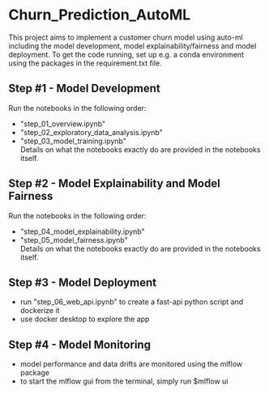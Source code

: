 # Churn_Prediction_AutoML
This project aims to implement a customer churn model using auto-ml including the model development, model explainability/fairness and model deployment. To get the code running, set up e.g. a conda environment using the packages in the requirement.txt file.
## Step #1 - Model Development
Run the notebooks in the following order:
- "step_01_overview.ipynb"
- "step_02_exploratory_data_analysis.ipynb"
- "step_03_model_training.ipynb"\
Details on what the notebooks exactly do are provided in the notebooks itself.
## Step #2 - Model Explainability and Model Fairness
Run the notebooks in the following order:
- "step_04_model_explainability.ipynb"
- "step_05_model_fairness.ipynb"\
Details on what the notebooks exactly do are provided in the notebooks itself.
## Step #3 - Model Deployment
- run "step_06_web_api.ipynb" to create a fast-api python script and dockerize it
- use docker desktop to explore the app
## Step #4 - Model Monitoring
- model performance and data drifts are monitored using the mlflow package
- to start the mlflow gui from the terminal, simply run $mlflow ui 
 
